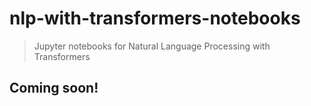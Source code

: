 # nlp-with-transformers-notebooks
> Jupyter notebooks for Natural Language Processing with Transformers

## Coming soon!

